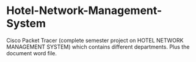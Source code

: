 # Hotel-Network-Management-System
Cisco Packet Tracer (complete semester project on HOTEL NETWORK MANAGEMENT SYSTEM) which contains different departments. Plus the document word file. 
